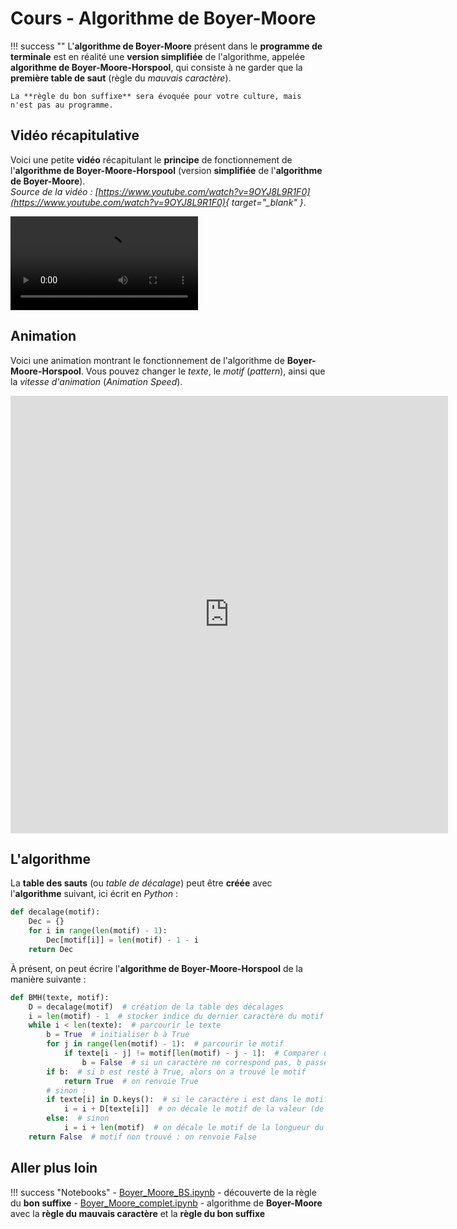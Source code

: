 # Cours - Algorithme de Boyer-Moore

!!! success ""
    L'**algorithme de Boyer-Moore** présent dans le **programme de terminale** est en réalité une **version simplifiée** de l'algorithme, appelée **algorithme de Boyer-Moore-Horspool**, qui consiste à ne garder que la **première table de saut** (règle du *mauvais caractère*).

    La **règle du bon suffixe** sera évoquée pour votre culture, mais n'est pas au programme.

## Vidéo récapitulative

Voici une petite **vidéo** récapitulant le **principe** de fonctionnement de l'**algorithme de Boyer-Moore-Horspool** (version **simplifiée** de l'**algorithme de Boyer-Moore**).  
*Source de la vidéo : [https://www.youtube.com/watch?v=9OYJ8L9R1F0](https://www.youtube.com/watch?v=9OYJ8L9R1F0){ target="_blank" }*.

![type:video](src/video_BMH.mp4)

## Animation

Voici une animation montrant le fonctionnement de l'algorithme de **Boyer-Moore-Horspool**.
Vous pouvez changer le *texte*, le *motif* (*pattern*), ainsi que la *vitesse d'animation* (*Animation Speed*).

<embed type="text/html" src="https://cmps-people.ok.ubc.ca/ylucet/DS/BoyerMoore.html" width="700" height="700"> 

## L'algorithme

La **table des sauts** (ou *table de décalage*) peut être **créée** avec l'**algorithme** suivant, ici écrit en *Python* :

```python
def decalage(motif):
    Dec = {}
    for i in range(len(motif) - 1):
        Dec[motif[i]] = len(motif) - 1 - i
    return Dec
```

À présent, on peut écrire l'**algorithme de Boyer-Moore-Horspool** de la manière suivante :

```python
def BMH(texte, motif):
    D = decalage(motif)  # création de la table des décalages
    i = len(motif) - 1  # stocker indice du dernier caractère du motif
    while i < len(texte):  # parcourir le texte
        b = True  # initialiser b à True
        for j in range(len(motif) - 1):  # parcourir le motif
            if texte[i - j] != motif[len(motif) - j - 1]:  # Comparer un caractère du motif avec un caractère du texte
                b = False  # si un caractère ne correspond pas, b passe à False
        if b:  # si b est resté à True, alors on a trouvé le motif
            return True  # on renvoie True
        # sinon :
        if texte[i] in D.keys():  # si le caractère i est dans le motif
            i = i + D[texte[i]]  # on décale le motif de la valeur (de la table de sauts D) associée au caractère présent à l'indice i du texte
        else:  # sinon
            i = i + len(motif)  # on décale le motif de la longueur du texte
    return False  # motif non trouvé : on renvoie False
```

## Aller plus loin

!!! success "Notebooks"
    - [Boyer_Moore_BS.ipynb](src/Boyer_Moore_BS_Eleve.ipynb) - découverte de la règle du **bon suffixe**
    - [Boyer_Moore_complet.ipynb](src/Boyer_Moore_complet_Eleve.ipynb) - algorithme de **Boyer-Moore** avec la **règle du mauvais caractère** et la **règle du bon suffixe**